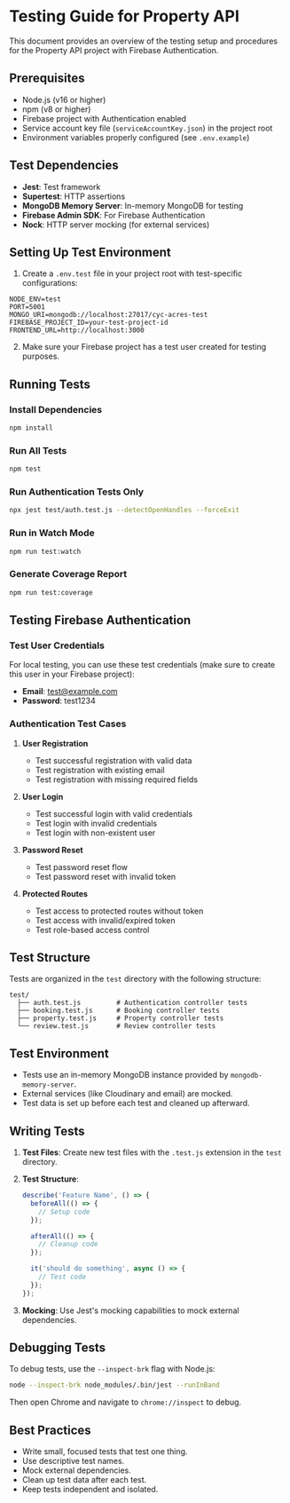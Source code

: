 # Testing Guide for Property API

This document provides an overview of the testing setup and procedures for the Property API project with Firebase Authentication.

## Prerequisites

- Node.js (v16 or higher)
- npm (v8 or higher)
- Firebase project with Authentication enabled
- Service account key file (`serviceAccountKey.json`) in the project root
- Environment variables properly configured (see `.env.example`)

## Test Dependencies

- **Jest**: Test framework
- **Supertest**: HTTP assertions
- **MongoDB Memory Server**: In-memory MongoDB for testing
- **Firebase Admin SDK**: For Firebase Authentication
- **Nock**: HTTP server mocking (for external services)

## Setting Up Test Environment

1. Create a `.env.test` file in your project root with test-specific configurations:

```env
NODE_ENV=test
PORT=5001
MONGO_URI=mongodb://localhost:27017/cyc-acres-test
FIREBASE_PROJECT_ID=your-test-project-id
FRONTEND_URL=http://localhost:3000
```

2. Make sure your Firebase project has a test user created for testing purposes.

## Running Tests

### Install Dependencies

```bash
npm install
```

### Run All Tests

```bash
npm test
```

### Run Authentication Tests Only

```bash
npx jest test/auth.test.js --detectOpenHandles --forceExit
```

### Run in Watch Mode

```bash
npm run test:watch
```

### Generate Coverage Report

```bash
npm run test:coverage
```

## Testing Firebase Authentication

### Test User Credentials

For local testing, you can use these test credentials (make sure to create this user in your Firebase project):

- **Email**: test@example.com
- **Password**: test1234

### Authentication Test Cases

1. **User Registration**
   - Test successful registration with valid data
   - Test registration with existing email
   - Test registration with missing required fields

2. **User Login**
   - Test successful login with valid credentials
   - Test login with invalid credentials
   - Test login with non-existent user

3. **Password Reset**
   - Test password reset flow
   - Test password reset with invalid token

4. **Protected Routes**
   - Test access to protected routes without token
   - Test access with invalid/expired token
   - Test role-based access control

## Test Structure

Tests are organized in the `test` directory with the following structure:

```
test/
  ├── auth.test.js         # Authentication controller tests
  ├── booking.test.js      # Booking controller tests
  ├── property.test.js     # Property controller tests
  └── review.test.js       # Review controller tests
```

## Test Environment

- Tests use an in-memory MongoDB instance provided by `mongodb-memory-server`.
- External services (like Cloudinary and email) are mocked.
- Test data is set up before each test and cleaned up afterward.

## Writing Tests

1. **Test Files**: Create new test files with the `.test.js` extension in the `test` directory.
2. **Test Structure**:
   ```javascript
   describe('Feature Name', () => {
     beforeAll(() => {
       // Setup code
     });

     afterAll(() => {
       // Cleanup code
     });

     it('should do something', async () => {
       // Test code
     });
   });
   ```

3. **Mocking**: Use Jest's mocking capabilities to mock external dependencies.

## Debugging Tests

To debug tests, use the `--inspect-brk` flag with Node.js:

```bash
node --inspect-brk node_modules/.bin/jest --runInBand
```

Then open Chrome and navigate to `chrome://inspect` to debug.

## Best Practices

- Write small, focused tests that test one thing.
- Use descriptive test names.
- Mock external dependencies.
- Clean up test data after each test.
- Keep tests independent and isolated.
